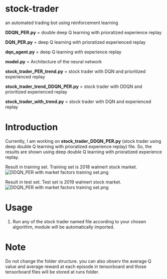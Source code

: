 # stock-trader
an automated trading bot using reinforcement learning

**DDQN_PER.py** = double deep Q learning with prioratized experience replay

**DQN_PER.py** = deep Q learning with prioratized experienced replay

**dqn_agent.py** = deep Q learning with experience replay

**model.py** = Architecture of the neural network

**stock_trader_PER_trend.py** = stock trader with DQN and prioritized experienced replay

**stock_trader_trend_DDQN_PER.py** = stock trader with DDQN and prioritized experienced replay

**stock_trader_with_trend.py** = stock trader with DQN and experienced replay

# Introduction
Currently, I am working on **stock_trader_DDQN_PER.py** (stock trader using deep double Q learning with prioratized experience replay) file. So, the results are shown using deep double Q learning with prioratized experience replay. 

Result in training set. Training set is 2018 walmert stock market.
![DDQN_PER with market factors training set.png](https://github.com/SwaksharDeb/stock-trader/blob/master/photos/DDQN_PER%20with%20market%20factors%20training%20set.png)

Result in test set. Test set is 2019 walmert stock market.
![DDQN_PER with market factors training set.png](https://github.com/SwaksharDeb/stock-trader/blob/master/photos/DDQN_PER%20with%20market%20factors%20test%20set.png)


# Usage
1. Run any of the stock trader named file according to your chosen algorithm, module will be automatically imported.

# Note
Do not change the folder structure. you can also observ the average Q value and average reward at each episode in tensorboard and those tensorboard files will be stored at runs folder.
